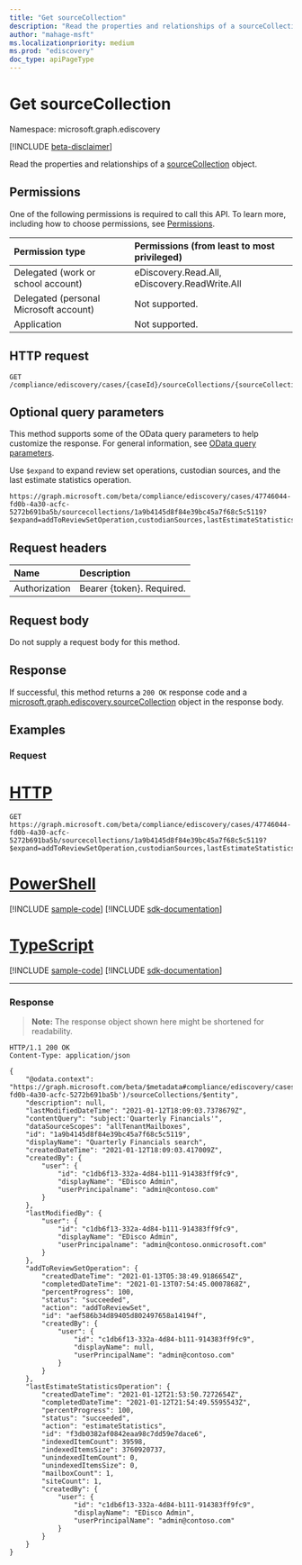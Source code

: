 ```yaml
---
title: "Get sourceCollection"
description: "Read the properties and relationships of a sourceCollection object."
author: "mahage-msft"
ms.localizationpriority: medium
ms.prod: "ediscovery"
doc_type: apiPageType
---
```


# Get sourceCollection

Namespace: microsoft.graph.ediscovery

[!INCLUDE [beta-disclaimer](../../includes/beta-disclaimer.md)]

Read the properties and relationships of a [sourceCollection](../resources/ediscovery-sourcecollection.md) object.

## Permissions

One of the following permissions is required to call this API. To learn more, including how to choose permissions, see [Permissions](/graph/permissions-reference).

|Permission type|Permissions (from least to most privileged)|
|:---|:---|
|Delegated (work or school account)|eDiscovery.Read.All, eDiscovery.ReadWrite.All|
|Delegated (personal Microsoft account)|Not supported.|
|Application|Not supported.|

## HTTP request

<!-- {
  "blockType": "ignored"
}
-->

``` http
GET /compliance/ediscovery/cases/{caseId}/sourceCollections/{sourceCollectionId}
```

## Optional query parameters

This method supports some of the OData query parameters to help customize the response. For general information, see [OData query parameters](/graph/query-parameters).

Use `$expand` to expand review set operations, custodian sources, and the last estimate statistics operation.

```http
https://graph.microsoft.com/beta/compliance/ediscovery/cases/47746044-fd0b-4a30-acfc-5272b691ba5b/sourcecollections/1a9b4145d8f84e39bc45a7f68c5c5119?$expand=addToReviewSetOperation,custodianSources,lastEstimateStatisticsOperation
```

## Request headers

|Name|Description|
|:---|:---|
|Authorization|Bearer {token}. Required.|

## Request body

Do not supply a request body for this method.

## Response

If successful, this method returns a `200 OK` response code and a [microsoft.graph.ediscovery.sourceCollection](../resources/ediscovery-sourcecollection.md) object in the response body.

## Examples

### Request


# [HTTP](#tab/http)
<!-- {
  "blockType": "request",
  "name": "get_sourcecollection"
}
-->

``` http
GET https://graph.microsoft.com/beta/compliance/ediscovery/cases/47746044-fd0b-4a30-acfc-5272b691ba5b/sourcecollections/1a9b4145d8f84e39bc45a7f68c5c5119?$expand=addToReviewSetOperation,custodianSources,lastEstimateStatisticsOperation
```

# [PowerShell](#tab/powershell)
[!INCLUDE [sample-code](../includes/snippets/powershell/get-sourcecollection-powershell-snippets.md)]
[!INCLUDE [sdk-documentation](../includes/snippets/snippets-sdk-documentation-link.md)]

# [TypeScript](#tab/typescript)
[!INCLUDE [sample-code](../includes/snippets/typescript/get-sourcecollection-typescript-snippets.md)]
[!INCLUDE [sdk-documentation](../includes/snippets/snippets-sdk-documentation-link.md)]

---

### Response

> **Note:** The response object shown here might be shortened for readability.
<!-- {
  "blockType": "response",
  "truncated": true,
  "@odata.type": "microsoft.graph.ediscovery.sourceCollection"
}
-->

``` http
HTTP/1.1 200 OK
Content-Type: application/json

{
    "@odata.context": "https://graph.microsoft.com/beta/$metadata#compliance/ediscovery/cases('47746044-fd0b-4a30-acfc-5272b691ba5b')/sourceCollections/$entity",
    "description": null,
    "lastModifiedDateTime": "2021-01-12T18:09:03.7378679Z",
    "contentQuery": "subject:'Quarterly Financials'",
    "dataSourceScopes": "allTenantMailboxes",
    "id": "1a9b4145d8f84e39bc45a7f68c5c5119",
    "displayName": "Quarterly Financials search",
    "createdDateTime": "2021-01-12T18:09:03.417009Z",
    "createdBy": {
        "user": {
            "id": "c1db6f13-332a-4d84-b111-914383ff9fc9",
            "displayName": "EDisco Admin",
            "userPrincipalname": "admin@contoso.com"
        }
    },
    "lastModifiedBy": {
        "user": {
            "id": "c1db6f13-332a-4d84-b111-914383ff9fc9",
            "displayName": "EDisco Admin",
            "userPrincipalname": "admin@contoso.onmicrosoft.com"
        }
    },
    "addToReviewSetOperation": {
        "createdDateTime": "2021-01-13T05:38:49.9186654Z",
        "completedDateTime": "2021-01-13T07:54:45.0007868Z",
        "percentProgress": 100,
        "status": "succeeded",
        "action": "addToReviewSet",
        "id": "aef586b34d89405d802497658a14194f",
        "createdBy": {
            "user": {
                "id": "c1db6f13-332a-4d84-b111-914383ff9fc9",
                "displayName": null,
                "userPrincipalName": "admin@contoso.com"
            }
        }
    },
    "lastEstimateStatisticsOperation": {
        "createdDateTime": "2021-01-12T21:53:50.7272654Z",
        "completedDateTime": "2021-01-12T21:54:49.5595543Z",
        "percentProgress": 100,
        "status": "succeeded",
        "action": "estimateStatistics",
        "id": "f3db0382af0842eaa98c7dd59e7dace6",
        "indexedItemCount": 39598,
        "indexedItemsSize": 3760920737,
        "unindexedItemCount": 0,
        "unindexedItemsSize": 0,
        "mailboxCount": 1,
        "siteCount": 1,
        "createdBy": {
            "user": {
                "id": "c1db6f13-332a-4d84-b111-914383ff9fc9",
                "displayName": "EDisco Admin",
                "userPrincipalName": "admin@contoso.com"
            }
        }
    }
}
```
